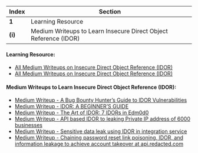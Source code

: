 Index | Section
---   | ---
**1** | Learning Resource
**(i)** | Medium Writeups to Learn Insecure Direct Object Reference (IDOR)






#### Learning Resource:

  * [All Medium Writeups on Insecure Direct Object Reference (IDOR)](https://infosecwriteups.com/tagged/idor)
  * [All Medium Writeups on Insecure Direct Object Reference (IDOR)](https://medium.com/tag/idor)



#### Medium Writeups to Learn Insecure Direct Object Reference (IDOR): 

  * [Medium Writeup - A Bug Bounty Hunter’s Guide to IDOR Vulnerabilities](https://medium.com/techiepedia/an-bug-bounty-hunters-guide-to-idor-vulnerabilities-27012bbccd7)
  * [Medium Writeup - IDOR: A BEGINNER’S GUIDE](https://infosecwriteups.com/idor-a-beginners-guide-bd5f9bf893fe)
  * [Medium Writeup - The Art of IDOR: 7 IDORs in Edm0d0](https://medium.com/@pratyush1337/the-art-of-idor-7-idors-in-edm0d0-b86d683c8de9)
  * [Medium Writeup - API based IDOR to leaking Private IP address of 6000 businesses](https://rafi-ahamed.medium.com/api-based-idor-to-leaking-private-ip-address-of-6000-businesses-6bc085ac6a6f)
  * [Medium Writeup - Sensitive data leak using IDOR in integration service](https://ronak-9889.medium.com/sensitive-data-leak-using-idor-in-integration-service-d9301be9c91e)
  * [Medium Writeup - Chaining password reset link poisoning, IDOR, and information leakage to achieve account takeover at api.redacted.com](https://infosecwriteups.com/chaining-password-reset-link-poisoning-idor-account-information-leakage-to-achieve-account-bb5e0e400745)

